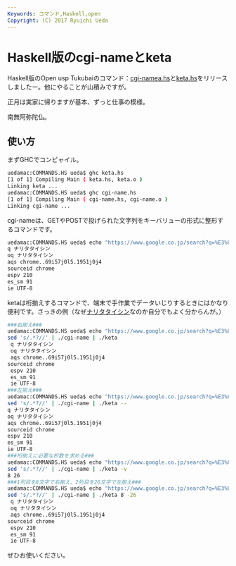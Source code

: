 ```yaml
---
Keywords: コマンド,Haskell,open
Copyright: (C) 2017 Ryuichi Ueda
---
```


# Haskell版のcgi-nameとketa
Haskell版のOpen usp Tukubaiのコマンド：<a href="https://github.com/usp-engineers-community/Open-usp-Tukubai/blob/master/COMMANDS.HS/cgi-name.hs" target="_blank">cgi-namea.hs</a>と<a href="https://github.com/usp-engineers-community/Open-usp-Tukubai/blob/master/COMMANDS.HS/keta.hs" target="_blank">keta.hs</a>をリリースしましたー。他にやることが山積みですが。

正月は実家に帰りますが基本、ずっと仕事の模様。

南無阿弥陀仏。

<h2>使い方</h2>

まずGHCでコンピャイル。
```bash
uedamac:COMMANDS.HS ueda$ ghc keta.hs 
[1 of 1] Compiling Main ( keta.hs, keta.o )
Linking keta ...
uedamac:COMMANDS.HS ueda$ ghc cgi-name.hs 
[1 of 1] Compiling Main ( cgi-name.hs, cgi-name.o )
Linking cgi-name ...
```

<!--more-->

cgi-nameは、GETやPOSTで投げられた文字列をキーバリューの形式に整形するコマンドです。

```bash
uedamac:COMMANDS.HS ueda$ echo "https://www.google.co.jp/search?q=%E3%83%8A%E3%83%AA%E3%82%BF%E3%82%BF%E3%82%A4%E3%82%B7%E3%83%B3&oq=%E3%83%8A%E3%83%AA%E3%82%BF%E3%82%BF%E3%82%A4%E3%82%B7%E3%83%B3&aqs=chrome..69i57j0l5.1951j0j4&sourceid=chrome&espv=210&es_sm=91&ie=UTF-8" | sed 's/.*?//' | ./cgi-name 
q ナリタタイシン
oq ナリタタイシン
aqs chrome..69i57j0l5.1951j0j4
sourceid chrome
espv 210
es_sm 91
ie UTF-8
```

ketaは桁揃えするコマンドで、端末で手作業でデータいじりするときにはかなり便利です。さっきの例（なぜ<a href="http://ja.wikipedia.org/wiki/%E3%83%8A%E3%83%AA%E3%82%BF%E3%82%BF%E3%82%A4%E3%82%B7%E3%83%B3" target="_blank">ナリタタイシン</a>なのか自分でもよく分からんが。）

```bash
###右揃え###
uedamac:COMMANDS.HS ueda$ echo "https://www.google.co.jp/search?q=%E3%83%8A%E3%83%AA%E3%82%BF%E3%82%BF%E3%82%A4%E3%82%B7%E3%83%B3&oq=%E3%83%8A%E3%83%AA%E3%82%BF%E3%82%BF%E3%82%A4%E3%82%B7%E3%83%B3&aqs=chrome..69i57j0l5.1951j0j4&sourceid=chrome&espv=210&es_sm=91&ie=UTF-8" | 
sed 's/.*?//' | ./cgi-name | ./keta
 q ナリタタイシン
 oq ナリタタイシン
 aqs chrome..69i57j0l5.1951j0j4
sourceid chrome
 espv 210
 es_sm 91
 ie UTF-8
###左揃え###
uedamac:COMMANDS.HS ueda$ echo "https://www.google.co.jp/search?q=%E3%83%8A%E3%83%AA%E3%82%BF%E3%82%BF%E3%82%A4%E3%82%B7%E3%83%B3&oq=%E3%83%8A%E3%83%AA%E3%82%BF%E3%82%BF%E3%82%A4%E3%82%B7%E3%83%B3&aqs=chrome..69i57j0l5.1951j0j4&sourceid=chrome&espv=210&es_sm=91&ie=UTF-8" | 
sed 's/.*?//' | ./cgi-name | ./keta --
q ナリタタイシン 
oq ナリタタイシン 
aqs chrome..69i57j0l5.1951j0j4
sourceid chrome 
espv 210 
es_sm 91 
ie UTF-8 
###桁揃えに必要な桁数を求める###
uedamac:COMMANDS.HS ueda$ echo "https://www.google.co.jp/search?q=%E3%83%8A%E3%83%AA%E3%82%BF%E3%82%BF%E3%82%A4%E3%82%B7%E3%83%B3&oq=%E3%83%8A%E3%83%AA%E3%82%BF%E3%82%BF%E3%82%A4%E3%82%B7%E3%83%B3&aqs=chrome..69i57j0l5.1951j0j4&sourceid=chrome&espv=210&es_sm=91&ie=UTF-8" | 
sed 's/.*?//' | ./cgi-name | ./keta -v
8 26
###1列目を8文字で右揃え、2列目を26文字で左揃え###
uedamac:COMMANDS.HS ueda$ echo "https://www.google.co.jp/search?q=%E3%83%8A%E3%83%AA%E3%82%BF%E3%82%BF%E3%82%A4%E3%82%B7%E3%83%B3&oq=%E3%83%8A%E3%83%AA%E3%82%BF%E3%82%BF%E3%82%A4%E3%82%B7%E3%83%B3&aqs=chrome..69i57j0l5.1951j0j4&sourceid=chrome&espv=210&es_sm=91&ie=UTF-8" | 
sed 's/.*?//' | ./cgi-name | ./keta 8 -26
 q ナリタタイシン 
 oq ナリタタイシン 
 aqs chrome..69i57j0l5.1951j0j4
sourceid chrome 
 espv 210 
 es_sm 91 
 ie UTF-8 
```


ぜひお使いください。
